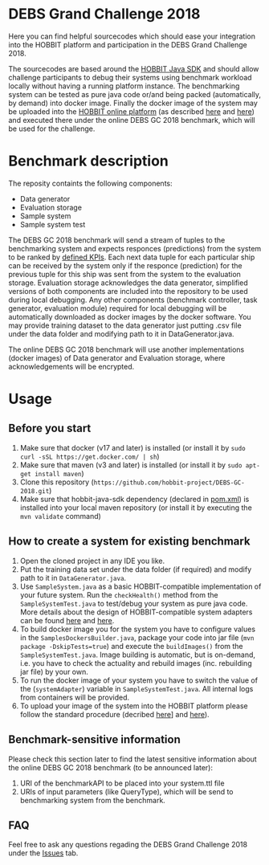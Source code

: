 # DEBS Grand Challenge 2018

Here you can find helpful sourcecodes which should ease your integration into the HOBBIT platform and participation in the DEBS Grand Challenge 2018. 

The sourcecodes are based around the [HOBBIT Java SDK](https://github.com/hobbit-project/java-sdk-example) and should allow challenge participants to debug their systems using benchmark workload locally without having a running platform instance. 
The benchmarking system can be tested as pure java code or/and being packed (automatically, by demand) into docker image. 
Finally the docker image of the system may be uploaded into the [HOBBIT online platform](http://master.project-hobbit.eu) (as described [here](https://github.com/hobbit-project/platform/wiki/Push-a-docker-image) and [here](https://github.com/hobbit-project/platform/wiki/System-meta-data-file)) and executed there under the online DEBS GC 2018 benchmark, which will be used for the challenge.

# Benchmark description
The reposity containts the following components:
- Data generator  
- Evaluation storage 
- Sample system
- Sample system test

The DEBS GC 2018 benchmark will send a stream of tuples to the benchmarking system and expects responces (predictions) from the system to be ranked by [defined KPIs](http://www.cs.otago.ac.nz/debs2018/calls/gc.html). Each next data tuple for each particular ship can be received by the system only if the responce (prediction) for the previous tuple for this ship was sent from the system to the evaluation storage. Evaluation storage acknowledges the data generator, simplified versions of both components are included into 
the repository to be used during local debugging. Any other components (benchmark controller, task generator, evaluation module) required for local debugging will be automatically downloaded as docker images by the docker software. You may provide training dataset  to the data generator just putting .csv file under the data folder and modifying path to it in DataGenerator.java. 

The online DEBS GC 2018 benchmark will use another implementations (docker images) of Data generator and Evaluation storage, where acknowledgements will be encrypted. 

# Usage
## Before you start
1) Make sure that docker (v17 and later) is installed (or install it by `sudo curl -sSL https://get.docker.com/ | sh`)
2) Make sure that maven (v3 and later) is installed (or install it by `sudo apt-get install maven`)
3) Clone this repository (`https://github.com/hobbit-project/DEBS-GC-2018.git`)
4) Make sure that hobbit-java-sdk dependency (declared in [pom.xml](https://github.com/hobbit-project/java-sdk-example/blob/master/pom.xml)) is installed into your local maven repository (or install it by executing the `mvn validate` command)

## How to create a system for existing benchmark
1) Open the cloned project in any IDE you like. 
2) Put the training data set under the data folder (if required) and modify path to it in `DataGenerator.java`.
3) Use `SampleSystem.java` as a basic HOBBIT-compatible implementation of your future system. Run the `checkHealth()` method from the `SampleSystemTest.java` to test/debug your system as pure java code. More details about the design of HOBBIT-compatible system adapters can be found [here](https://github.com/hobbit-project/platform/wiki/Develop-a-system-adapter-in-Java) and [here](https://github.com/hobbit-project/platform/wiki/Develop-a-system-adapter).
4) To build docker image you for the system you have to configure values in the `SamplesDockersBuilder.java`, package your code into jar file (`mvn package -DskipTests=true`) and execute the `buildImages()` from the `SampleSystemTest.java`. Image building is automatic, but  is on-demand, i.e. you have to check the actuality and rebuild images (inc. rebuilding jar file) by your own.
5) To run the docker image of your system you have to switch the value of the (`systemAdapter`) variable in `SampleSystemTest.java`. All internal logs from containers will be provided.
6) To upload your image of the system into the HOBBIT platform please follow the standard procedure (decribed [here](https://github.com/hobbit-project/platform/wiki/Push-a-docker-image)] and [here](https://github.com/hobbit-project/platform/wiki/System-meta-data-file)).

## Benchmark-sensitive information
Please check this section later to find the latest sensitive information about the online DEBS GC 2018 benchmark (to be announced later): 
1) URI of the benchmarkAPI to be placed into your system.ttl file
2) URIs of input parameters (like QueryType), which will be send to benchmarking system from the benchmark. 

## FAQ
Feel free to ask any questions regading the DEBS Grand Challenge 2018 under the [Issues](https://github.com/hobbit-project/DEBS-GC-2018/issues) tab.
